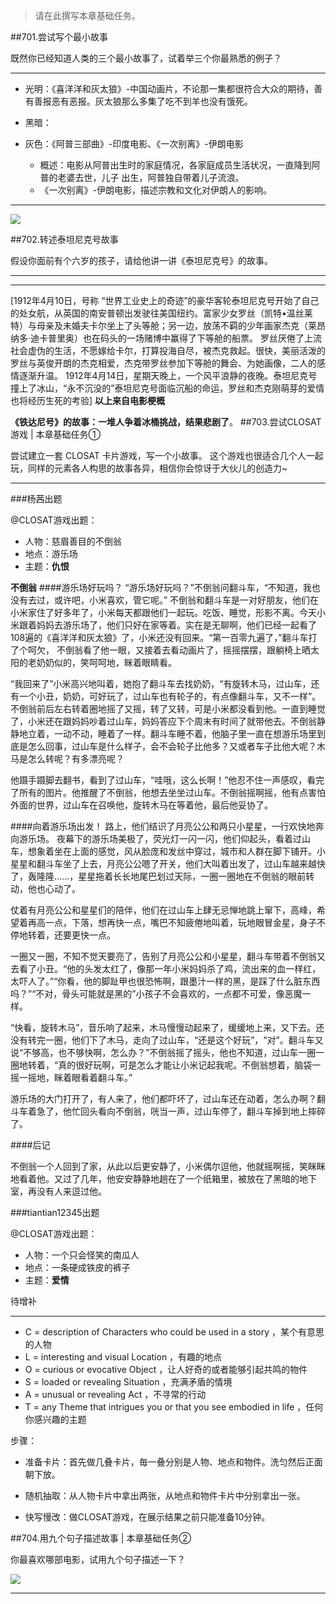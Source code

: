 >请在此撰写本章基础任务。

##701.尝试写个最小故事

既然你已经知道人类的三个最小故事了，试着举三个你最熟悉的例子？

----------
- 光明：《喜洋洋和灰太狼》-中国动画片，不论那一集都很符合大众的期待，善有善报恶有恶报。灰太狼那么多集了吃不到羊也没有饿死。


- 黑暗：

- 灰色：《阿普三部曲》-印度电影、《一次别离》-伊朗电影
      
  - 概述：电影从阿普出生时的家庭情况，各家庭成员生活状况，一直降到阿普的老婆去世，儿子
出生，阿普独自带着儿子流浪。
  - 《一次别离》-伊朗电影，描述宗教和文化对伊朗人的影响。

----------

![](https://i.imgur.com/2emNlCV.jpg)


##702.转述泰坦尼克号故事

假设你面前有个六岁的孩子，请给他讲一讲《泰坦尼克号》的故事。

----------




----------
[1912年4月10日，号称 “世界工业史上的奇迹”的豪华客轮泰坦尼克号开始了自己的处女航，从英国的南安普顿出发驶往美国纽约。富家少女罗丝（凯特•温丝莱特）与母亲及未婚夫卡尔坐上了头等舱；另一边，放荡不羁的少年画家杰克（莱昂纳多·迪卡普里奥）也在码头的一场赌博中赢得了下等舱的船票。 罗丝厌倦了上流社会虚伪的生活，不愿嫁给卡尔，打算投海自尽，被杰克救起。很快，美丽活泼的罗丝与英俊开朗的杰克相爱，杰克带罗丝参加下等舱的舞会、为她画像，二人的感情逐渐升温。 1912年4月14日，星期天晚上，一个风平浪静的夜晚。泰坦尼克号撞上了冰山，“永不沉没的”泰坦尼克号面临沉船的命运，罗丝和杰克刚萌芽的爱情也将经历生死的考验]
**以上来自电影梗概**

**《铁达尼号》的故事：一堆人争着冰桶挑战，结果悲剧了**。
##703.尝试CLOSAT游戏 | 本章基础任务①


尝试建立一套 CLOSAT 卡片游戏，写一个小故事。 这个游戏也很适合几个人一起玩，同样的元素各人构思的故事各异，相信你会惊讶于大伙儿的创造力~

----------
###杨茜出题

@CLOSAT游戏出题：

- 人物：慈眉善目的不倒翁
- 地点：游乐场
- 主题：**仇恨**

**不倒翁**
####游乐场好玩吗？
“游乐场好玩吗？”不倒翁问翻斗车，“不知道，我也没有去过，或许吧，小米喜欢，管它呢。”
不倒翁和翻斗车是一对好朋友，他们在小米家住了好多年了，小米每天都跟他们一起玩。吃饭、睡觉，形影不离。今天小米跟着妈妈去游乐场了，他们只好在家等着。实在是无聊啊，他们已经一起看了108遍的《喜洋洋和灰太狼》了，小米还没有回来。“第一百零九遍了，”翻斗车打了个呵欠，
不倒翁看了他一眼，又接着去看动画片了，摇摇摆摆，跟躺椅上晒太阳的老奶奶似的，笑呵呵地，眯着眼睛看。

“我回来了”小米高兴地叫着，她抱了翻斗车去找奶奶，“有旋转木马，过山车，还有一个小丑，奶奶，可好玩了，过山车也有轮子的，有点像翻斗车，又不一样”。不倒翁前后左右转着圈地摇了又摇，转了又转，可是小米都没看到他。一直到睡觉了，小米还在跟妈妈吵着过山车，妈妈答应下个周末有时间了就带他去。不倒翁静静地立着，一动不动，睡着了一样。翻斗车睡不着，他脑子里一直在想游乐场里到底是怎么回事，过山车是什么样子，会不会轮子比他多？又或者车子比他大呢？木马是怎么转呢？有多漂亮呢？

他蹑手蹑脚去翻书，看到了过山车，“哇哦，这么长啊！”他忍不住一声感叹，看完了所有的图片。他推醒了不倒翁，他想去坐坐过山车。不倒翁摇啊摇，他有点害怕外面的世界，过山车在召唤他，旋转木马在等着他，最后他妥协了。


####向着游乐场出发！
路上，他们结识了月亮公公和两只小星星，一行欢快地奔向游乐场。
夜幕下的游乐场美极了，荧光灯一闪一闪，他们仰起头，看着过山车，想象着坐在上面的感觉，风从脸庞和发丝中穿过，城市和人群在脚下铺开。小星星和翻斗车坐了上去，月亮公公嗯了开关，他们大叫着出发了，过山车越来越快了，轰隆隆……，星星拖着长长地尾巴划过天际，一圈一圈地在不倒翁的眼前转动，他也心动了。

仗着有月亮公公和星星们的陪伴，他们在过山车上肆无忌惮地跳上窜下，高峰，希望着再高一点，下落，想再快一点，嘴巴不知疲倦地叫着，玩地眼冒金星，身子不停地转着，还要更快一点。

一圈又一圈，不知不觉天要亮了，告别了月亮公公和小星星，翻斗车带着不倒翁又去看了小丑。“他的头发太红了，像那一年小米妈妈杀了鸡，流出来的血一样红，太吓人了。”“你看，他的脚趾甲也很恐怖啊，跟墨汁一样的黑，是踩了什么脏东西吗？”“不对，骨头可能就是黑的”小孩子不会喜欢的，一点都不可爱，像恶魔一样。

“快看，旋转木马”，音乐响了起来，木马慢慢动起来了，缓缓地上来，又下去。还没有转完一圈，他们下了木马，走向了过山车，“还是这个好玩”，“对”。翻斗车又说“不够高，也不够快啊，怎么办？”不倒翁摇了摇头，他也不知道，过山车一圈一圈地转着，“真的很好玩啊，可是怎么才能让小米记起我呢。不倒翁想着，脑袋一摇一摇地，眯着眼看着翻斗车。”


游乐场的大门打开了，有人来了，他们都吓坏了，过山车还在动着，怎么办啊？翻斗车着急了，他忙回头看向不倒翁，咣当一声，过山车停了，翻斗车掉到地上摔碎了。


####后记

不倒翁一个人回到了家，从此以后更安静了，小米偶尔逗他，他就摇啊摇，笑眯眯地看着他。又过了几年，他安安静静地趟在了一个纸箱里，被放在了黑暗的地下室，再没有人来逗过他。

###tiantian12345出题

@CLOSAT游戏出题：

- 人物：一个只会怪笑的南瓜人
- 地点：一条硬成铁皮的裤子
- 主题：**爱情**

待增补





----------


- C = description of Characters who could be used in a story ，某个有意思的人物
- L = interesting and visual Location ，有趣的地点
- O = curious or evocative Object ，让人好奇的或者能够引起共鸣的物件
- S = loaded or revealing Situation ，充满矛盾的情境
- A = unusual or revealing Act ，不寻常的行动
- T = any Theme that intrigues you or that you see embodied in life ，任何你感兴趣的主题

步骤：

- 准备卡片：首先做几叠卡片，毎一叠分别是人物、地点和物件。洗匀然后正面朝下放。

- 随机抽取：从人物卡片中拿出两张，从地点和物件卡片中分别拿出一张。

- 快写慢改：做CLOSAT游戏，在展示结果之前只能准备10分钟。


##704.用九个句子描述故事 | 本章基础任务②

你最喜欢哪部电影，试用九个句子描述一下？

![](https://i.imgur.com/MUnER34.png)


----------


